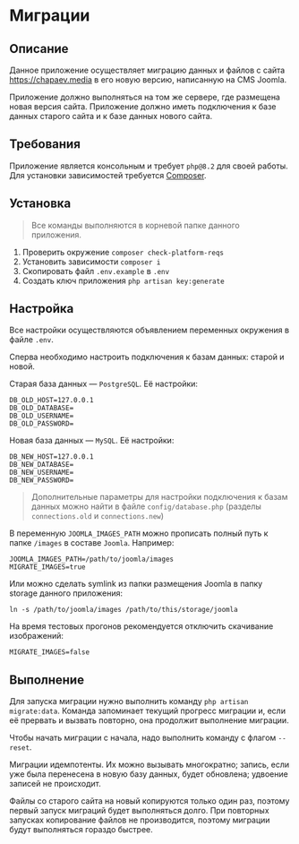# Миграции

## Описание

Данное приложение осуществляет миграцию данных и файлов с сайта 
https://chapaev.media в его новую версию, написанную на CMS Joomla.

Приложение должно выполняться на том же сервере, где размещена новая версия 
сайта. Приложение должно иметь подключения к базе данных старого сайта и к 
базе данных нового сайта.

## Требования

Приложение является консольным и требует `php@8.2` для своей работы. Для 
установки зависимостей требуется [Composer](https://getcomposer.org/download/).

## Установка

> Все команды выполняются в корневой папке данного приложения.

1. Проверить окружение `composer check-platform-reqs`
2. Установить зависимости `composer i`
3. Скопировать файл `.env.example` в `.env`
4. Создать ключ приложения `php artisan key:generate`

## Настройка

Все настройки осуществляются объявлением переменных окружения в файле `.env`.

Сперва необходимо настроить подключения к базам данных: старой и новой.

Старая база данных — `PostgreSQL`. Её настройки:

```dotenv
DB_OLD_HOST=127.0.0.1
DB_OLD_DATABASE=
DB_OLD_USERNAME=
DB_OLD_PASSWORD=
```

Новая база данных — `MySQL`. Её настройки:

```dotenv
DB_NEW_HOST=127.0.0.1
DB_NEW_DATABASE=
DB_NEW_USERNAME=
DB_NEW_PASSWORD=
```

> Дополнительные параметры для настройки подключения к базам данных можно 
> найти в файле `config/database.php` (разделы `connections.old` и 
> `connections.new`)

В переменную `JOOMLA_IMAGES_PATH` можно прописать полный путь к папке 
`/images` в составе `Joomla`. Например:

```dotenv
JOOMLA_IMAGES_PATH=/path/to/joomla/images
MIGRATE_IMAGES=true
```

Или можно сделать symlink из папки размещения Joomla в папку storage данного 
приложения:

```shell
ln -s /path/to/joomla/images /path/to/this/storage/joomla
```

На время тестовых прогонов рекомендуется отключить скачивание изображений:

```dotenv
MIGRATE_IMAGES=false
```


## Выполнение

Для запуска миграции нужно выполнить команду `php artisan migrate:data`. 
Команда запоминает текущий прогресс миграции и, если её прервать и вызвать 
повторно, она продолжит выполнение миграции.

Чтобы начать миграции с начала, надо выполнить команду с флагом `--reset`.

Миграции идемпотенты. Их можно вызывать многократно; запись, если уже была 
перенесена в новую базу данных, будет обновлена; удвоение записей не происходит.

Файлы со старого сайта на новый копируются только один раз, поэтому первый 
запуск миграций будет выполняться долго. При повторных запусках копирование 
файлов не производится, поэтому миграции будут выполняться гораздо быстрее.

